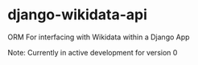 # django-wikidata-api
ORM For interfacing with Wikidata within a Django App

Note: Currently in active development for version 0